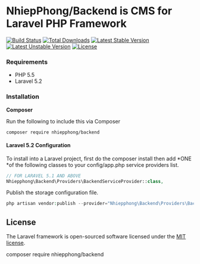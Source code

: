 # NhiepPhong/Backend is CMS for Laravel PHP Framework

[![Build Status](https://travis-ci.org/laravel/framework.svg)](https://travis-ci.org/laravel/framework)
[![Total Downloads](https://poser.pugx.org/laravel/framework/d/total.svg)](https://packagist.org/packages/laravel/framework)
[![Latest Stable Version](https://poser.pugx.org/laravel/framework/v/stable.svg)](https://packagist.org/packages/laravel/framework)
[![Latest Unstable Version](https://poser.pugx.org/laravel/framework/v/unstable.svg)](https://packagist.org/packages/laravel/framework)
[![License](https://poser.pugx.org/laravel/framework/license.svg)](https://packagist.org/packages/laravel/framework)

### Requirements

- PHP 5.5
- Laravel 5.2

### Installation

**Composer**

Run the following to include this via Composer

```shell
composer require nhiepphong/backend
```

#### Laravel 5.2 Configuration

To install into a Laravel project, first do the composer install then add *ONE *of the following classes to your config/app.php service providers list.

```php
// FOR LARAVEL 5.1 AND ABOVE
Nhiepphong\Backend\Providers\BackendServiceProvider::class,
```

Publish the storage configuration file.

```php 
php artisan vendor:publish --provider="Nhiepphong\Backend\Providers\BackendServiceProvider"
```
## License

The Laravel framework is open-sourced software licensed under the [MIT license](http://opensource.org/licenses/MIT).

composer require nhiepphong/backend